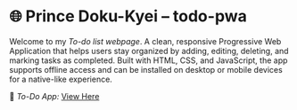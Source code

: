 # 🌐 Prince Doku-Kyei – todo-pwa

Welcome to my *To-do list webpage*. A clean, responsive Progressive Web Application that helps users stay organized by adding, editing, deleting, and marking tasks as completed. Built with HTML, CSS, and JavaScript, the app supports offline access and can be installed on desktop or mobile devices for a native-like experience.

🔗 *To-Do App:* [View Here](https://princekyei.github.io/todo-pwa/)  

